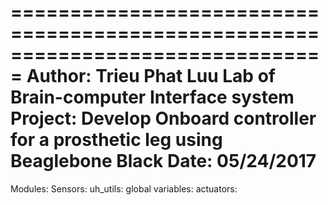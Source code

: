===============================================================================
 Author: Trieu Phat Luu
 Lab of Brain-computer Interface system
 Project: Develop Onboard controller for a prosthetic leg using Beaglebone Black
 Date: 05/24/2017
===============================================================================
Modules:
    Sensors: 
    uh_utils:
    global variables:
    actuators:
